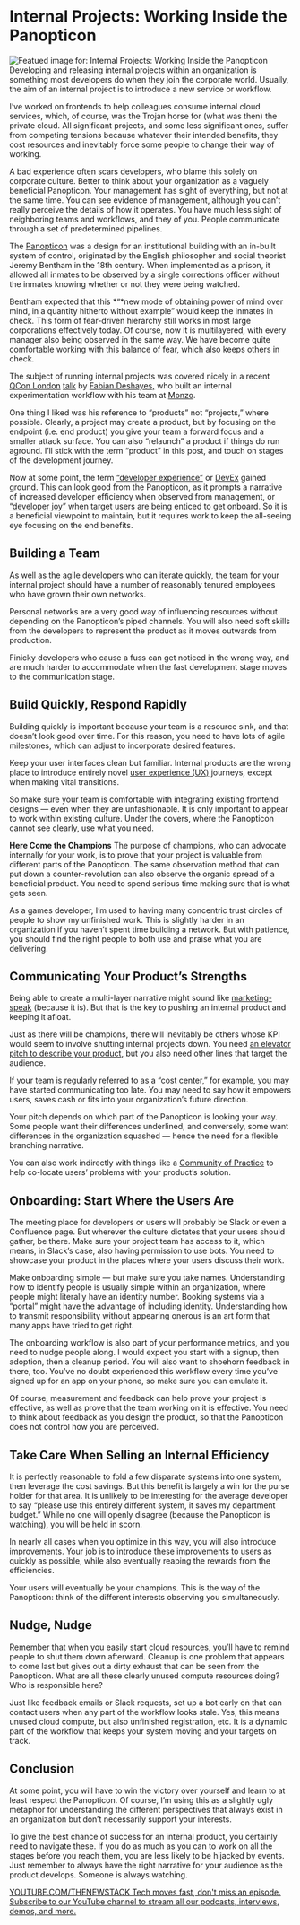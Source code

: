# Internal Projects: Working Inside the Panopticon
![Featued image for: Internal Projects: Working Inside the Panopticon](https://cdn.thenewstack.io/media/2025/04/b8b5aa26-internal-projects-panopticon-2-1024x576.jpg)
Developing and releasing internal projects within an organization is something most developers do when they join the corporate world. Usually, the aim of an internal project is to introduce a new service or workflow.

I’ve worked on frontends to help colleagues consume internal cloud services, which, of course, was the Trojan horse for (what was then) the private cloud. All significant projects, and some less significant ones, suffer from competing tensions because whatever their intended benefits, they cost resources and inevitably force some people to change their way of working.

A bad experience often scars developers, who blame this solely on corporate culture. Better to think about your organization as a vaguely beneficial Panopticon. Your management has sight of everything, but not at the same time. You can see evidence of management, although you can’t really perceive the details of how it operates. You have much less sight of neighboring teams and workflows, and they of you. People communicate through a set of predetermined pipelines.

The [Panopticon](https://www.ucl.ac.uk/bentham-project/about-jeremy-bentham/panopticon) was a design for an institutional building with an in-built system of control, originated by the English philosopher and social theorist Jeremy Bentham in the 18th century. When implemented as a prison, it allowed all inmates to be observed by a single corrections officer without the inmates knowing whether or not they were being watched.

Bentham expected that this *“*new mode of obtaining power of mind over mind, in a quantity hitherto without example” would keep the inmates in check. This form of fear-driven hierarchy still works in most large corporations effectively today. Of course, now it is multilayered, with every manager also being observed in the same way. We have become quite comfortable working with this balance of fear, which also keeps others in check.

The subject of running internal projects was covered nicely in a recent [QCon London](https://qconlondon.com/) [talk](https://qconlondon.com/presentation/apr2025/achieve-optimal-efficiency-your-developer-experience-teams) by [Fabian Deshayes,](https://www.linkedin.com/in/fabiendeshayes/) who built an internal experimentation workflow with his team at [Monzo](https://monzo.com/).

One thing I liked was his reference to “products” not “projects,” where possible. Clearly, a project may create a product, but by focusing on the endpoint (i.e. end product) you give your team a forward focus and a smaller attack surface. You can also “relaunch” a product if things do run aground. I’ll stick with the term “product” in this post, and touch on stages of the development journey.

Now at some point, the term [“developer experience”](https://thenewstack.io/7-reasons-why-developer-experience-is-a-strategic-priority/) or [DevEx](https://thenewstack.io/how-a-devex-initiative-aims-to-save-500000-developer-hours/) gained ground. This can look good from the Panopticon, as it prompts a narrative of increased developer efficiency when observed from management, or [“developer joy”](https://thenewstack.io/measure-developer-joy-not-developer-productivity-atlassian-says/) when target users are being enticed to get onboard. So it is a beneficial viewpoint to maintain, but it requires work to keep the all-seeing eye focusing on the end benefits.

## Building a Team
As well as the agile developers who can iterate quickly, the team for your internal project should have a number of reasonably tenured employees who have grown their own networks.

Personal networks are a very good way of influencing resources without depending on the Panopticon’s piped channels. You will also need soft skills from the developers to represent the product as it moves outwards from production.

Finicky developers who cause a fuss can get noticed in the wrong way, and are much harder to accommodate when the fast development stage moves to the communication stage.

## Build Quickly, Respond Rapidly
Building quickly is important because your team is a resource sink, and that doesn’t look good over time. For this reason, you need to have lots of agile milestones, which can adjust to incorporate desired features.

Keep your user interfaces clean but familiar. Internal products are the wrong place to introduce entirely novel [user experience (UX)](https://thenewstack.io/the-power-of-prototyping-in-user-experience-design/) journeys, except when making vital transitions.

So make sure your team is comfortable with integrating existing frontend designs — even when they are unfashionable. It is only important to appear to work within existing culture. Under the covers, where the Panopticon cannot see clearly, use what you need.

**Here Come the Champions**
The purpose of champions, who can advocate internally for your work, is to prove that your project is valuable from different parts of the Panopticon. The same observation method that can put down a counter-revolution can also observe the organic spread of a beneficial product. You need to spend serious time making sure that is what gets seen.

As a games developer, I’m used to having many concentric trust circles of people to show my unfinished work. This is slightly harder in an organization if you haven’t spent time building a network. But with patience, you should find the right people to both use and praise what you are delivering.

## Communicating Your Product’s Strengths
Being able to create a multi-layer narrative might sound like [marketing-speak](https://thenewstack.io/entrepreneurship-for-engineers-do-engineers-hate-marketing/) (because it is). But that is the key to pushing an internal product and keeping it afloat.

Just as there will be champions, there will inevitably be others whose KPI would seem to involve shutting internal projects down. You need [an elevator pitch to describe your product](https://thenewstack.io/entrepreneurship-for-engineers-how-do-you-tell-your-story/), but you also need other lines that target the audience.

If your team is regularly referred to as a “cost center,” for example, you may have started communicating too late. You may need to say how it empowers users, saves cash or fits into your organization’s future direction.

Your pitch depends on which part of the Panopticon is looking your way. Some people want their differences underlined, and conversely, some want differences in the organization squashed — hence the need for a flexible branching narrative.

You can also work indirectly with things like a [Community of Practice](https://thenewstack.io/developers-need-a-community-of-practice-and-wikis-still-work/) to help co-locate users’ problems with your product’s solution.

## Onboarding: Start Where the Users Are
The meeting place for developers or users will probably be Slack or even a Confluence page. But wherever the culture dictates that your users should gather, be there. Make sure your project team has access to it, which means, in Slack’s case, also having permission to use bots. You need to showcase your product in the places where your users discuss their work.

Make onboarding simple — but make sure you take names. Understanding how to identify people is usually simple within an organization, where people might literally have an identity number. Booking systems via a “portal” might have the advantage of including identity. Understanding how to transmit responsibility without appearing onerous is an art form that many apps have tried to get right.

The onboarding workflow is also part of your performance metrics, and you need to nudge people along. I would expect you start with a signup, then adoption, then a cleanup period. You will also want to shoehorn feedback in there, too. You’ve no doubt experienced this workflow every time you’ve signed up for an app on your phone, so make sure you can emulate it.

Of course, measurement and feedback can help prove your project is effective, as well as prove that the team working on it is effective. You need to think about feedback as you design the product, so that the Panopticon does not control how you are perceived.

## Take Care When Selling an Internal Efficiency
It is perfectly reasonable to fold a few disparate systems into one system, then leverage the cost savings. But this benefit is largely a win for the purse holder for that area. It is unlikely to be interesting for the average developer to say “please use this entirely different system, it saves my department budget.” While no one will openly disagree (because the Panopticon is watching), you will be held in scorn.

In nearly all cases when you optimize in this way, you will also introduce improvements. Your job is to introduce these improvements to users as quickly as possible, while also eventually reaping the rewards from the efficiencies.

Your users will eventually be your champions. This is the way of the Panopticon: think of the different interests observing you simultaneously.

## Nudge, Nudge
Remember that when you easily start cloud resources, you’ll have to remind people to shut them down afterward. Cleanup is one problem that appears to come last but gives out a dirty exhaust that can be seen from the Panopticon. What are all these clearly unused compute resources doing? Who is responsible here?

Just like feedback emails or Slack requests, set up a bot early on that can contact users when any part of the workflow looks stale. Yes, this means unused cloud compute, but also unfinished registration, etc. It is a dynamic part of the workflow that keeps your system moving and your targets on track.

## Conclusion
At some point, you will have to win the victory over yourself and learn to at least respect the Panopticon. Of course, I’m using this as a slightly ugly metaphor for understanding the different perspectives that always exist in an organization but don’t necessarily support your interests.

To give the best chance of success for an internal product, you certainly need to navigate these. If you do as much as you can to work on all the stages before you reach them, you are less likely to be hijacked by events. Just remember to always have the right narrative for your audience as the product develops. Someone is always watching.

[
YOUTUBE.COM/THENEWSTACK
Tech moves fast, don't miss an episode. Subscribe to our YouTube
channel to stream all our podcasts, interviews, demos, and more.
](https://youtube.com/thenewstack?sub_confirmation=1)